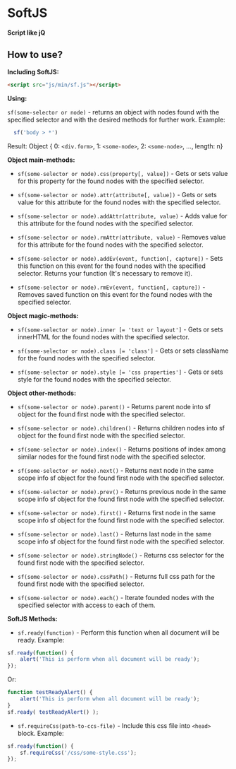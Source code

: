 # SoftJS
**Script like jQ**

## How to use?

**Including SoftJS:**
```html
<script src="js/min/sf.js"></script>
```

**Using:**

`sf(some-selector or node)` - returns an object with nodes found with the specified selector and with the desired methods for further work.
Example:
```javascript
  sf('body > *')
```
Result: Object { 0: `<div.form>`, 1: `<some-node>`, 2: `<some-node>`, ..., length: n}

**Object main-methods:**

* `sf(some-selector or node).css(property[, value])` - Gets or sets value for this property for the found nodes with the specified selector.

* `sf(some-selector or node).attr(attribute[, value])` - Gets or sets value for this attribute for the found nodes with the specified selector.

* `sf(some-selector or node).addAttr(attribute, value)` - Adds value for this attribute for the found nodes with the specified selector.

* `sf(some-selector or node).rmAttr(attribute, value)` - Removes value for this attribute for the found nodes with the specified selector.

* `sf(some-selector or node).addEv(event, function[, capture])` - Sets this function on this event for the found nodes with the specified selector. Returns your function (It's necessary to remove it).

* `sf(some-selector or node).rmEv(event, function[, capture])` - Removes saved function on this event for the found nodes with the specified selector.

**Object magic-methods:**

* `sf(some-selector or node).inner [= 'text or layout']` - Gets or sets innerHTML for the found nodes with the specified selector.

* `sf(some-selector or node).class [= 'class']` - Gets or sets className for the found nodes with the specified selector.

* `sf(some-selector or node).style [= 'css properties']` - Gets or sets style for the found nodes with the specified selector.

**Object other-methods:**

* `sf(some-selector or node).parent()` - Returns parent node into sf object for the found first node with the specified selector.

* `sf(some-selector or node).children()` - Returns children nodes into sf object for the found first node with the specified selector.

* `sf(some-selector or node).index()` - Returns positions of index among similar nodes for the found first node with the specified selector.

* `sf(some-selector or node).next()` - Returns next node in the same scope info sf object for the found first node with the specified selector.

* `sf(some-selector or node).prev()` - Returns previous node in the same scope info sf object for the found first node with the specified selector.

* `sf(some-selector or node).first()` - Returns first node in the same scope info sf object for the found first node with the specified selector.

* `sf(some-selector or node).last()` - Returns last node in the same scope info sf object for the found first node with the specified selector.

* `sf(some-selector or node).stringNode()` - Returns css selector for the found first node with the specified selector.

* `sf(some-selector or node).cssPath()` - Returns full css path for the found first node with the specified selector.

* `sf(some-selector or node).each()` - Iterate founded nodes with the specified selector with access to each of them.

**SoftJS Methods:**

* `sf.ready(function)` - Perform this function when all document will be ready.
Example:
```javascript
sf.ready(function() {
    alert('This is perform when all document will be ready');
});
```
Or:
```javascript
function testReadyAlert() {
    alert('This is perform when all document will be ready');
}
sf.ready( testReadyAlert() );
```

* `sf.requireCss(path-to-ccs-file)` - Include this css file into `<head>` block.
Example:
```javascript
sf.ready(function() {
    sf.requireCss('/css/some-style.css');
});
```
